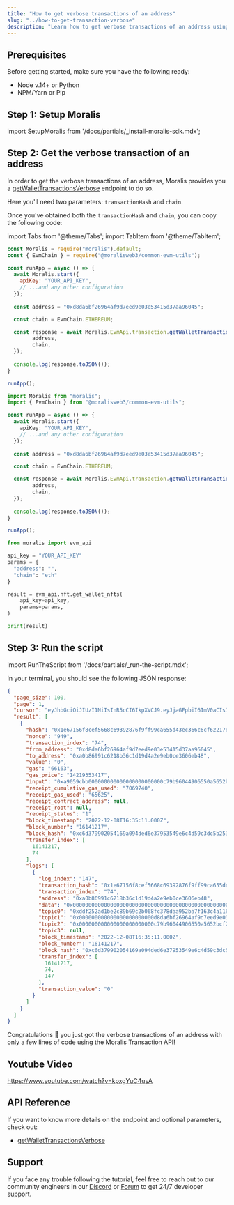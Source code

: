 ```yaml
---
title: "How to get verbose transactions of an address"
slug: "../how-to-get-transaction-verbose"
description: "Learn how to get verbose transactions of an address using Moralis Transaction API."
---
```

## Prerequisites

Before getting started, make sure you have the following ready:

- Node v.14+ or Python
- NPM/Yarn or Pip

## Step 1: Setup Moralis

import SetupMoralis from '/docs/partials/_install-moralis-sdk.mdx';

<SetupMoralis node="moralis @moralisweb3/common-evm-utils" python="moralis" />

## Step 2: Get the verbose transaction of an address

In order to get the verbose transactions of an address, Moralis provides you a [getWalletTransactionsVerbose](/web3-data-api/reference/get-wallet-transactions-verbose) endpoint to do so.

Here you'll need two parameters: `transactionHash` and `chain`.

Once you've obtained both the `transactionHash` and `chain`, you can copy the following code:

import Tabs from '@theme/Tabs';
import TabItem from '@theme/TabItem';

<Tabs groupId="programming-language">
  <TabItem value="javascript" label="index.js (JavaScript)" default>

```javascript index.js
const Moralis = require("moralis").default;
const { EvmChain } = require("@moralisweb3/common-evm-utils");

const runApp = async () => {
  await Moralis.start({
    apiKey: "YOUR_API_KEY",
    // ...and any other configuration
  });
  
  const address = "0xd8da6bf26964af9d7eed9e03e53415d37aa96045";

  const chain = EvmChain.ETHEREUM;

  const response = await Moralis.EvmApi.transaction.getWalletTransactionsVerbose({
    	address,
    	chain,
  });
  
  console.log(response.toJSON());
}

runApp();
```

</TabItem>
<TabItem value="typescript" label="index.ts (TypeScript)">

```typescript index.ts
import Moralis from "moralis";
import { EvmChain } from "@moralisweb3/common-evm-utils";

const runApp = async () => {
  await Moralis.start({
    apiKey: "YOUR_API_KEY",
    // ...and any other configuration
  });
  
  const address = "0xd8da6bf26964af9d7eed9e03e53415d37aa96045";

  const chain = EvmChain.ETHEREUM;

  const response = await Moralis.EvmApi.transaction.getWalletTransactionsVerbose({
    	address,
    	chain,
  });
  
  console.log(response.toJSON());
}

runApp();
```

</TabItem>
<TabItem value="python" label="index.py (Python)">

```python index.py
from moralis import evm_api

api_key = "YOUR_API_KEY"
params = {
  "address": "",
  "chain": "eth"
}

result = evm_api.nft.get_wallet_nfts(
    api_key=api_key,
    params=params,
)

print(result)
```

</TabItem>
</Tabs>

## Step 3: Run the script

import RunTheScript from '/docs/partials/_run-the-script.mdx';

<RunTheScript />

In your terminal, you should see the following JSON response:

```json
{
  "page_size": 100,
  "page": 1,
  "cursor": "eyJhbGciOiJIUzI1NiIsInR5cCI6IkpXVCJ9.eyJjaGFpbiI6ImV0aCIsImNoYWluX25hbWUiOiJtYWlubmV0Iiwic3ViZG9tYWluIjpudWxsLCJhcGlLZXlJZCI6MTkwNjU5LCJjdXJzb3IiOm51bGwsImZ1bmN0aW9uTmFtZSI6bnVsbCwibGltaXQiOjEwMCwiYWRkcmVzcyI6IjB4ZDhkYTZiZjI2OTY0YWY5ZDdlZWQ5ZTAzZTUzNDE1ZDM3YWE5NjA0NSIsImZyb21fYmxvY2siOm51bGwsInRvX2Jsb2NrIjoiMTU3ODE1NDAiLCJmcm9tX2RhdGUiOm51bGwsInRvX2RhdGUiOm51bGwsInBhZ2UiOjEsImtleXMiOlsiMTU3ODE1NDAiXSwiYmxvY2tfb2Zmc2V0IjoxLCJpYXQiOjE2NzA4Mzk4MjN9.EVOoyaTeuMF0cF2xe2J4uJr41Ipx7QbgGxeu5Rpn3E0",
  "result": [
    {
      "hash": "0x1e67156f8cef5668c69392876f9ff99ca655d43ec366c6cf62217dd633e809b4",
      "nonce": "949",
      "transaction_index": "74",
      "from_address": "0xd8da6bf26964af9d7eed9e03e53415d37aa96045",
      "to_address": "0xa0b86991c6218b36c1d19d4a2e9eb0ce3606eb48",
      "value": "0",
      "gas": "66163",
      "gas_price": "14219353417",
      "input": "0xa9059cbb000000000000000000000000c79b96044906550a5652bcf20a6ea02f139b9ae5000000000000000000000000000000000000000000000000000000007ea8ed40",
      "receipt_cumulative_gas_used": "7069740",
      "receipt_gas_used": "65625",
      "receipt_contract_address": null,
      "receipt_root": null,
      "receipt_status": "1",
      "block_timestamp": "2022-12-08T16:35:11.000Z",
      "block_number": "16141217",
      "block_hash": "0xc6d379902054169a094ded6e37953549e6c4d59c3dc5b253d5db3ff2dd5a173c",
      "transfer_index": [
        16141217,
        74
      ],
      "logs": [
        {
          "log_index": "147",
          "transaction_hash": "0x1e67156f8cef5668c69392876f9ff99ca655d43ec366c6cf62217dd633e809b4",
          "transaction_index": "74",
          "address": "0xa0b86991c6218b36c1d19d4a2e9eb0ce3606eb48",
          "data": "0x000000000000000000000000000000000000000000000000000000007ea8ed40",
          "topic0": "0xddf252ad1be2c89b69c2b068fc378daa952ba7f163c4a11628f55a4df523b3ef",
          "topic1": "0x000000000000000000000000d8da6bf26964af9d7eed9e03e53415d37aa96045",
          "topic2": "0x000000000000000000000000c79b96044906550a5652bcf20a6ea02f139b9ae5",
          "topic3": null,
          "block_timestamp": "2022-12-08T16:35:11.000Z",
          "block_number": "16141217",
          "block_hash": "0xc6d379902054169a094ded6e37953549e6c4d59c3dc5b253d5db3ff2dd5a173c",
          "transfer_index": [
            16141217,
            74,
            147
          ],
          "transaction_value": "0"
        }
      ]
    }
  ]
}
```

Congratulations 🥳 you just got the verbose transactions of an address with only a few lines of code using the Moralis Transaction API!

## Youtube Video

https://www.youtube.com/watch?v=kpxgYuC4uyA

## API Reference

If you want to know more details on the endpoint and optional parameters, check out:

- [getWalletTransactionsVerbose](/web3-data-api/reference/get-wallet-transactions-verbose)

## Support

If you face any trouble following the tutorial, feel free to reach out to our community engineers in our [Discord](https://moralis.io/discord) or [Forum](https://forum.moralis.io) to get 24/7 developer support.